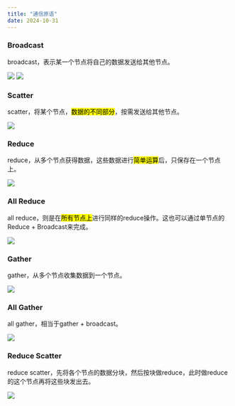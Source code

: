 ```yaml
---
title: "通信原语"
date: 2024-10-31
---
```

### Broadcast
 broadcast，表示某一个节点将自己的数据发送给其他节点。
 
![](https://pica.zhimg.com/v2-c9aa7762a6ec00d370c58de183441362_b.jpg)
![](https://picx.zhimg.com/v2-1ff295f93679ebe9a03ad510259ead8b_b.jpg)

### Scatter
scatter，将某个节点，<mark>数据的不同部分</mark>，按需发送给其他节点。

![](https://pica.zhimg.com/v2-f17bd118677f919e255d5b1689fc66dc_b.jpg)

### Reduce
reduce，从多个节点获得数据，这些数据进行<mark>简单运算</mark>后，只保存在一个节点上。

![](https://pic4.zhimg.com/v2-c7bdad601780f9798a62c2dfb1bbef4d_b.jpg)

### All Reduce
all reduce，则是在<mark>所有节点上</mark>进行同样的reduce操作。这也可以通过单节点的Reduce + Broadcast来完成。

![](https://pic3.zhimg.com/v2-80b1bd60a2fdefb19f792fdf193c6d76_b.jpg)

### Gather
gather，从多个节点收集数据到一个节点。

![](https://picx.zhimg.com/v2-dc3fcf248c39b4a76947bcea140840d1_b.jpg)

### All Gather
all gather，相当于gather + broadcast。

![](https://pic2.zhimg.com/v2-831e0b04646c78f9e74bf4f29c35b8af_b.jpg)

### Reduce Scatter
reduce scatter，先将各个节点的数据分块，然后按块做reduce，此时做reduce的这个节点再将这些块发出去。

![](https://pic3.zhimg.com/v2-14cdd631faae00452885a116dd36737c_b.jpg)